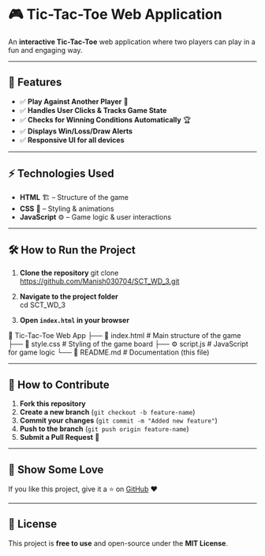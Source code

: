 # 🎮 Tic-Tac-Toe Web Application

An **interactive Tic-Tac-Toe** web application where two players can play in a fun and engaging way.

---

## 🚀 Features
- ✅ **Play Against Another Player** 🤖  
- ✅ **Handles User Clicks & Tracks Game State**  
- ✅ **Checks for Winning Conditions Automatically** 🏆  
- ✅ **Displays Win/Loss/Draw Alerts**  
- ✅ **Responsive UI for all devices**   

---

## ⚡ Technologies Used
- **HTML** 🏗️ – Structure of the game  
- **CSS** 🎨 – Styling & animations  
- **JavaScript** ⚙️ – Game logic & user interactions  

---

## 🛠️ How to Run the Project
1. **Clone the repository**
git clone https://github.com/Manish030704/SCT_WD_3.git

2. **Navigate to the project folder**  
cd SCT_WD_3

3. **Open `index.html` in your browser**  

📂 Tic-Tac-Toe Web App ├── 📄 index.html # Main structure of the game ├── 🎨 style.css # Styling of the game board ├── ⚙️ script.js # JavaScript for game logic └── 📄 README.md # Documentation (this file)


---

## 📌 How to Contribute
1. **Fork this repository**  
2. **Create a new branch** (`git checkout -b feature-name`)  
3. **Commit your changes** (`git commit -m "Added new feature"`)  
4. **Push to the branch** (`git push origin feature-name`)  
5. **Submit a Pull Request** 🎉  

---

## 🌟 Show Some Love
If you like this project, give it a ⭐ on [GitHub](https://github.com/Manish030704/SCT_WD_3) ❤️  

---

## 📜 License
This project is **free to use** and open-source under the **MIT License**.
